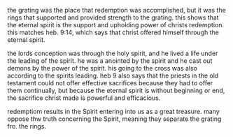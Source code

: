 the grating was the place that redemption was accomplished, but it was the rings that
supported and provided strength to the grating. this shows that the eternal spirit
is the support and upholding power of christs redemption. this matches heb. 9:14,
which says that christ offered himself through the eternal spirit.

the lords conception was through the holy spirit, and he lived a life under the leading of the spirit. he was a anointed by the spirit and he cast out demons by the power of the spirit. his going to the cross was also according to the spirits leading. heb 9 also says that the priests in the old testament could not offer effective sacrifices because they had to offer them continually, but because the eternal spirit is without beginning or end, the sacrifice christ made is powerful and efficacious.

redemptiom results in the Spirit entering into us as a great treasure. many oppose thw truth concerning the Spirit, meaning they separate the grating fro. the rings.

